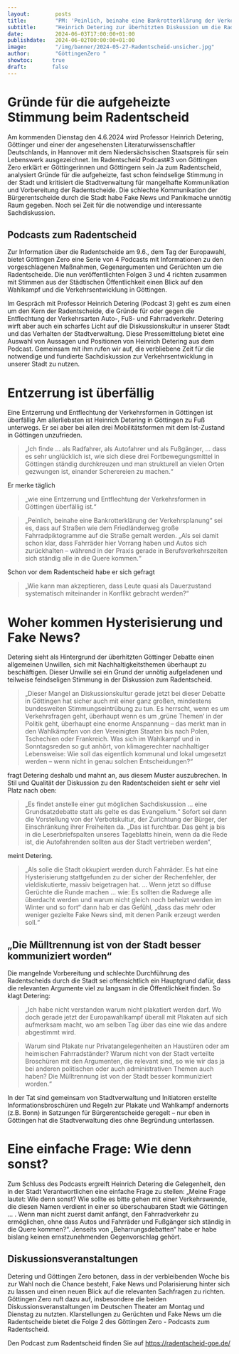 ```yaml
---
layout:        posts
title:         "PM: 'Peinlich, beinahe eine Bankrotterklärung der Verkehrsplanung'"
subtitle:      "Heinrich Detering zur überhitzten Diskussion um die Radentscheide "
date:          2024-06-03T17:00:00+01:00
publishdate:   2024-06-02T00:00:00+01:00
image:         "/img/banner/2024-05-27-Radentscheid-unsicher.jpg"
author:        "GöttingenZero "
showtoc:      true
draft:        false
---
```


# Gründe für die aufgeheizte Stimmung beim Radentscheid
Am kommenden Dienstag den 4.6.2024 wird Professor Heinrich Detering, Göttinger und einer der angesehensten Literaturwissenschaftler Deutschlands, in Hannover mit dem Niedersächsischen Staatspreis für sein Lebenswerk ausgezeichnet. Im Radentscheid Podcast#3 von Göttingen Zero erklärt er Göttingerinnen und Göttingern sein Ja zum Radentscheid, analysiert Gründe für die aufgeheizte, fast schon feindselige Stimmung in der Stadt und kritisiert die Stadtverwaltung für mangelhafte Kommunikation und Vorbereitung der Radentscheide. Die schlechte Kommunikation der Bürgerentscheide durch die Stadt habe Fake News und Panikmache unnötig Raum gegeben. Noch sei Zeit für die notwendige und interessante Sachdiskussion.

## Podcasts zum Radentscheid
Zur Information über die Radentscheide am 9.6., dem Tag der Europawahl, bietet Göttingen Zero eine Serie von 4 Podcasts mit Informationen zu den vorgeschlagenen Maßnahmen, Gegenargumenten und Gerüchten um die Radentscheide. Die nun veröffentlichten Folgen 3 und 4 richten zusammen mit Stimmen aus der Städtischen Öffentlichkeit einen Blick auf den Wahlkampf und die Verkehrsentwicklung in Göttingen.

Im Gespräch mit Professor Heinrich Detering (Podcast 3) geht es zum einen um den Kern der Radentscheide, die Gründe für oder gegen die Entflechtung der Verkehrsarten Auto-, Fuß- und Fahrradverkehr. Detering wirft aber auch ein scharfes Licht  auf die Diskussionskultur in unserer Stadt und das Verhalten der Stadtverwaltung. Diese Pressemittelung bietet eine Auswahl von Aussagen und Positionen von Heinrich Detering aus dem Podcast. Gemeinsam mit ihm rufen wir auf, die verbliebene Zeit für die notwendige und fundierte Sachdiskussion zur Verkehrsentwicklung in unserer Stadt zu nutzen.

# Entzerrung ist überfällig
Eine Entzerrung und Entflechtung der Verkehrsformen in Göttingen ist überfällig
Am allerliebsten ist Heinrich Detering in Göttingen zu Fuß unterwegs. Er sei aber bei allen drei  Mobilitätsformen mit dem Ist-Zustand in Göttingen unzufrieden.

> „Ich finde … als Radfahrer, als Autofahrer und als Fußgänger, … dass es sehr unglücklich ist, wie sich diese drei Fortbewegungsmittel in Göttingen ständig durchkreuzen und man strukturell an vielen Orten gezwungen ist, einander Scherereien zu machen.“

Er merke
täglich

> „wie eine Entzerrung und Entflechtung der Verkehrsformen in Göttingen überfällig ist.“

> „Peinlich, beinahe eine Bankrotterklärung der Verkehrsplanung“ sei es, dass auf Straßen wie dem Friedländerweg große Fahrradpiktogramme auf die Straße gemalt werden. „Als sei damit schon klar, dass Fahrräder hier Vorrang haben und Autos sich zurückhalten – während in der Praxis gerade in Berufsverkehrszeiten sich ständig alle in die Quere kommen.“

Schon vor dem Radentscheid habe er sich gefragt

> „Wie kann man akzeptieren, dass Leute quasi als Dauerzustand systematisch miteinander in Konflikt gebracht werden?“

# Woher kommen Hysterisierung und Fake News?
Detering sieht als Hintergrund der überhitzten Göttinger Debatte einen allgemeinen Unwillen, sich mit Nachhaltigkeitsthemen überhaupt zu beschäftigen. Dieser Unwille sei ein Grund der unnötig aufgeladenen und teilweise feindseligen Stimmung in der Diskussion zum Radentscheid.

> „Dieser Mangel an Diskussionskultur gerade jetzt bei dieser Debatte in Göttingen hat sicher auch mit einer ganz großen, mindestens bundesweiten Stimmungseintrübung zu tun. Es herrscht, wenn es um Verkehrsfragen geht, überhaupt wenn es um ‚grüne Themen‘ in der Politik  geht,  überhaupt eine enorme Anspannung – das merkt man in den Wahlkämpfen von den Vereinigten Staaten bis nach Polen, Tschechien oder Frankreich. Was sich im Wahlkampf und in Sonntagsreden so gut anhört, von klimagerechter nachhaltiger Lebensweise: Wie soll das eigentlich kommunal und lokal umgesetzt werden – wenn nicht in genau solchen Entscheidungen?“

fragt Detering deshalb und mahnt an, aus diesem Muster auszubrechen.
In Stil und Qualität der Diskussion zu den Radentscheiden sieht er sehr viel Platz nach oben:

> „Es findet anstelle einer gut möglichen Sachdiskussion … eine Grundsatzdebatte statt als gelte es das Evangelium.“ Sofort sei dann die Vorstellung von der Verbotskultur, der Zurichtung der Bürger, der Einschränkung ihrer Freiheiten da. „Das ist furchtbar. Das geht ja bis in die Leserbriefspalten unseres Tageblatts hinein, wenn da die Rede ist, die Autofahrenden sollten aus der Stadt vertrieben werden“,

meint Detering. 

> „Als solle die Stadt okkupiert werden durch Fahrräder. Es hat eine Hysterisierung stattgefunden zu der sicher der Rechenfehler, der vieldiskutierte, massiv beigetragen hat. … Wenn jetzt so diffuse Gerüchte die Runde machen … wie:  Es sollten die Radwege alle überdacht werden und warum nicht gleich noch beheizt werden im Winter und so fort“ dann hab er das Gefühl, „dass das mehr oder weniger gezielte Fake News sind, mit denen Panik erzeugt werden soll.“

## „Die Mülltrennung ist von der Stadt besser kommuniziert worden“
Die mangelnde Vorbereitung und schlechte Durchführung des Radentscheids durch die Stadt sei offensichtlich ein Hauptgrund dafür, dass die relevanten Argumente viel zu langsam in die Öffentlichkeit finden. So klagt Detering:

> „Ich habe nicht verstanden warum nicht plakatiert werden darf. Wo doch gerade jetzt der Europawahlkampf überall mit Plakaten auf sich aufmerksam macht, wo am selben Tag über das eine wie das andere abgestimmt wird.

> Warum sind Plakate nur Privatangelegenheiten an Haustüren oder am heimischen Fahrradständer? Warum nicht von der Stadt verteilte Broschüren mit den Argumenten, die relevant sind, so wie wir das ja bei anderen politischen oder auch administrativen Themen auch haben? Die Mülltrennung ist von der Stadt besser kommuniziert worden.“

In der Tat sind gemeinsam von Stadtverwaltung und Initiatoren erstellte Informationsbroschüren und Regeln zur Plakate und Wahlkampf andernorts (z.B. Bonn) in Satzungen für Bürgerentscheide geregelt – nur eben in Göttingen hat die Stadtverwaltung dies ohne Begründung unterlassen.

# Eine einfache Frage: Wie denn sonst?
Zum Schluss des Podcasts ergreift Heinrich Detering die Gelegenheit, den in der Stadt Verantwortlichen eine einfache Frage zu stellen: „Meine Frage lautet: Wie denn sonst? Wie sollte es bitte gehen mit einer Verkehrswende, die diesen Namen verdient in einer so überschaubaren Stadt wie Göttingen … . Wenn man nicht zuerst damit anfängt, den Fahrradverkehr zu ermöglichen, ohne dass Autos und Fahrräder und Fußgänger sich ständig in die Quere kommen?“.  Jenseits von „Beharrungsdebatten“ habe er habe bislang keinen ernstzunehmenden Gegenvorschlag gehört.

## Diskussionsveranstaltungen
Detering und Göttingen Zero betonen, dass in der verbleibenden Woche bis zur Wahl noch die Chance besteht, Fake News und Polarisierung hinter sich zu lassen und einen neuen Blick auf die relevanten Sachfragen zu richten. Göttingen Zero ruft dazu auf, insbesondere die beiden Diskussionsveranstaltungen im Deutschen Theater am Montag und Dienstag zu nutzten. Klarstellungen zu Gerüchten und Fake News um die Radentscheide bietet die Folge 2 des Göttingen Zero - Podcasts zum Radentscheid.

Den Podcast zum Radentscheid finden Sie auf
https://radentscheid-goe.de/

